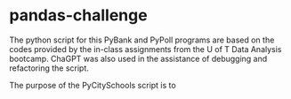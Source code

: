 # pandas-challenge

The python script for this PyBank and PyPoll programs are based on the codes provided by the in-class assignments from the U of T Data Analysis bootcamp. ChaGPT was also used in the assistance of debugging and refactoring the script.

The purpose of the PyCitySchools script is to
